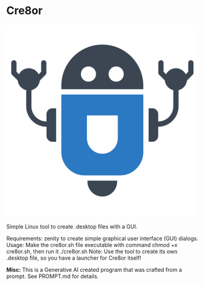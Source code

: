 # Cre8or

![](/images/robot.png)

Simple Linux tool to create .desktop files with a GUI.

Requirements:	zenity to create simple graphical user interface (GUI) dialogs.
Usage:  	Make the cre8or.sh file executable with command chmod +x cre8or.sh, then run it ./cre8or.sh
Note:		Use the tool to create its own .desktop file, so you have a launcher for Cre8or itself!

**Misc:** This is a Generative AI created program that was crafted from a prompt.  See PROMPT.md for details.
